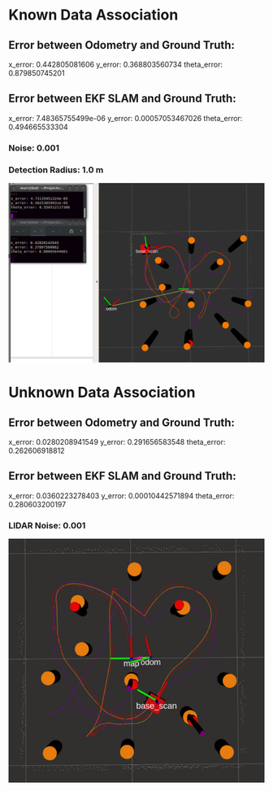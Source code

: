 # Known Data Association

## Error between Odometry and Ground Truth:
x_error: 0.442805081606
y_error: 0.368803560734
theta_error: 0.879850745201

## Error between EKF SLAM and Ground Truth:
x_error: 7.48365755499e-06
y_error: 0.00057053467026
theta_error: 0.494665533304


### Noise: 0.001
### Detection Radius: 1.0 m

![ekfslam](nuslam/media/L2_2rad_001noise.png)


# Unknown Data Association

## Error between Odometry and Ground Truth:
x_error: 0.0280208941549
y_error: 0.291656583548
theta_error: 0.262606918812

## Error between EKF SLAM and Ground Truth:
x_error: 0.0360223278403
y_error: 0.00010442571894
theta_error: 0.280603200197


### LIDAR Noise: 0.001

![ekfslam](nuslam/media/L3.png)